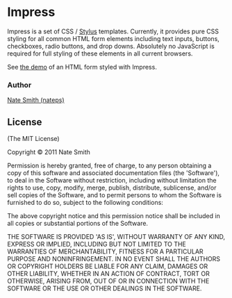 # Impress

  Impress is a set of CSS / [Stylus](http://learnboost.github.com/stylus/) templates. Currently, it provides pure CSS styling for all common HTML form elements including text inputs, buttons, checkboxes, radio buttons, and drop downs. Absolutely no JavaScript is required for full styling of these elements in all current browsers.

  See [the demo](http://nateps.github.com/impress) of an HTML form styled with Impress.

### Author

  [Nate Smith (nateps)](http://github.com/nateps)

## License 

(The MIT License)

Copyright &copy; 2011 Nate Smith

Permission is hereby granted, free of charge, to any person obtaining
a copy of this software and associated documentation files (the
'Software'), to deal in the Software without restriction, including
without limitation the rights to use, copy, modify, merge, publish,
distribute, sublicense, and/or sell copies of the Software, and to
permit persons to whom the Software is furnished to do so, subject to
the following conditions:

The above copyright notice and this permission notice shall be
included in all copies or substantial portions of the Software.

THE SOFTWARE IS PROVIDED 'AS IS', WITHOUT WARRANTY OF ANY KIND,
EXPRESS OR IMPLIED, INCLUDING BUT NOT LIMITED TO THE WARRANTIES OF
MERCHANTABILITY, FITNESS FOR A PARTICULAR PURPOSE AND NONINFRINGEMENT.
IN NO EVENT SHALL THE AUTHORS OR COPYRIGHT HOLDERS BE LIABLE FOR ANY
CLAIM, DAMAGES OR OTHER LIABILITY, WHETHER IN AN ACTION OF CONTRACT,
TORT OR OTHERWISE, ARISING FROM, OUT OF OR IN CONNECTION WITH THE
SOFTWARE OR THE USE OR OTHER DEALINGS IN THE SOFTWARE.